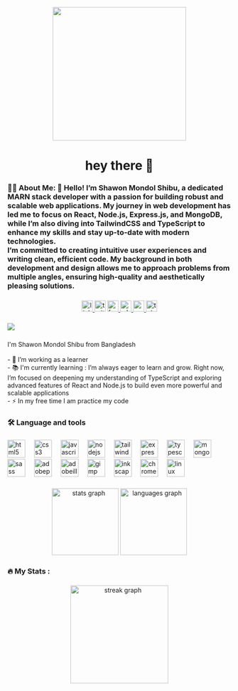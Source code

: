 <br clear="both">

<div align="center">
  <img height="300" src="https://scontent-ccu1-2.xx.fbcdn.net/v/t39.30808-6/308341968_1293539971449608_1236739306419487851_n.jpg?_nc_cat=102&ccb=1-7&_nc_sid=a5f93a&_nc_eui2=AeGkZedcq-UAiwQdRxMMS4n7Ztwa5gwhRXhm3BrmDCFFeA12Ii-Fk5W0AeHgf3ncXQdD-YSv0QS3uH4jygNWTsRv&_nc_ohc=srkIilGA8fMQ7kNvgHsShco&_nc_ht=scontent-ccu1-2.xx&_nc_gid=Axsd3cZfdgt2A1L8TRZQdYd&oh=00_AYANgCQYJWsgYvzQ0GzL0nwVX4dkXidnkwwEWHkMhyf8Wg&oe=66E0AF80"  />
</div>

###

<h1 align="center">hey there 👋</h1> 

###

<h3 align="left">👩‍💻  About Me: 👋 Hello! I’m Shawon Mondol Shibu, a dedicated MARN stack developer with a passion for building robust and scalable web applications. My journey in web development has led me to focus on React, Node.js, Express.js, and MongoDB, while I’m also diving into TailwindCSS and TypeScript to enhance my skills and stay up-to-date with modern technologies.<br>I’m committed to creating intuitive user experiences and writing clean, efficient code. My background in both development and design allows me to approach problems from multiple angles, ensuring high-quality and aesthetically pleasing solutions.</h3>

###

<div align="center">
  <a href="www.linkedin.com/in/shawon-mondol-142302294" target="_blank">
    <img src="https://img.shields.io/static/v1?message=LinkedIn&logo=linkedin&label=&color=0077B5&logoColor=white&labelColor=&style=for-the-badge" height="25" alt="linkedin logo"  />
  </a>
  <img src="https://img.shields.io/static/v1?message=Twitter&logo=twitter&label=&color=1DA1F2&logoColor=white&labelColor=&style=for-the-badge" height="25" alt="twitter logo"  />
  <a href="https://www.facebook.com/shawon.mondol.797" target="_blank">
    <img src="https://img.shields.io/static/v1?message=Facebook&logo=facebook&label=&color=1877F2&logoColor=white&labelColor=&style=for-the-badge" height="25" alt="facebook logo"  />
  </a>
  <a href="+8801812014377" target="_blank">
    <img src="https://img.shields.io/static/v1?message=Whatsapp&logo=whatsapp&label=&color=25D366&logoColor=white&labelColor=&style=for-the-badge" height="25" alt="whatsapp logo"  />
  </a>
  <a href="shawonmondol72@gmail.com" target="_blank">
    <img src="https://img.shields.io/static/v1?message=Gmail&logo=gmail&label=&color=D14836&logoColor=white&labelColor=&style=for-the-badge" height="25" alt="gmail logo"  />
  </a>
  <a href="+8801812014377" target="_blank">
    <img src="https://img.shields.io/static/v1?message=Telegram&logo=telegram&label=&color=2CA5E0&logoColor=white&labelColor=&style=for-the-badge" height="25" alt="telegram logo"  />
  </a>
</div>

###

<div align="left">
  <img src="https://visitor-badge.laobi.icu/badge?page_id=shibu72.shibu72&"  />
</div>

###

<p align="left">I'm Shawon Mondol Shibu from Bangladesh<br><br>- 🔭 I’m working as a learner<br>- 📚 I'm currently learning : I’m always eager to learn and grow. Right now, I’m focused on deepening my understanding of TypeScript and exploring advanced features of React and Node.js to build even more powerful and scalable applications<br>- ⚡ In my free time I am practice my code</p>

###

<h3 align="left">🛠 Language and tools</h3>

###

<div align="left">
  <img src="https://cdn.simpleicons.org/html5/E34F26" height="40" alt="html5 logo"  />
  <img width="12" />
  <img src="https://cdn.simpleicons.org/css3/1572B6" height="40" alt="css3 logo"  />
  <img width="12" />
  <img src="https://cdn.jsdelivr.net/gh/devicons/devicon/icons/javascript/javascript-original.svg" height="40" alt="javascript logo"  />
  <img width="12" />
  <img src="https://cdn.simpleicons.org/nodedotjs/339933" height="40" alt="nodejs logo"  />
  <img width="12" />
  <img src="https://cdn.simpleicons.org/tailwindcss/06B6D4" height="40" alt="tailwindcss logo"  />
  <img width="12" />
  <img src="https://cdn.simpleicons.org/express/000000" height="40" alt="express logo"  />
  <img width="12" />
  <img src="https://cdn.simpleicons.org/typescript/3178C6" height="40" alt="typescript logo"  />
  <img width="12" />
  <img src="https://cdn.simpleicons.org/mongodb/47A248" height="40" alt="mongodb logo"  />
  <img width="12" />
  <img src="https://cdn.jsdelivr.net/gh/devicons/devicon/icons/sass/sass-original.svg" height="40" alt="sass logo"  />
  <img width="12" />
  <img src="https://skillicons.dev/icons?i=ps" height="40" alt="adobephotoshop logo"  />
  <img width="12" />
  <img src="https://skillicons.dev/icons?i=ai" height="40" alt="adobeillustrator logo"  />
  <img width="12" />
  <img src="https://cdn.jsdelivr.net/gh/devicons/devicon/icons/gimp/gimp-original.svg" height="40" alt="gimp logo"  />
  <img width="12" />
  <img src="https://cdn.jsdelivr.net/gh/devicons/devicon/icons/inkscape/inkscape-original.svg" height="40" alt="inkscape logo"  />
  <img width="12" />
  <img src="https://cdn.jsdelivr.net/gh/devicons/devicon/icons/chrome/chrome-original.svg" height="40" alt="chrome logo"  />
  <img width="12" />
  <img src="https://cdn.jsdelivr.net/gh/devicons/devicon/icons/linux/linux-original.svg" height="40" alt="linux logo"  />
</div>

###

<div align="center">
  <img src="https://github-readme-stats.vercel.app/api?username=shibu72&hide_title=false&hide_rank=false&show_icons=true&include_all_commits=true&count_private=true&disable_animations=false&theme=dracula&locale=en&hide_border=false&order=1" height="150" alt="stats graph"  />
  <img src="https://github-readme-stats.vercel.app/api/top-langs?username=shibu72&locale=en&hide_title=false&layout=compact&card_width=320&langs_count=5&theme=dracula&hide_border=false&order=2" height="150" alt="languages graph"  />
</div>

###

<h3 align="left">🔥   My Stats :</h3>

###

<div align="center">
  <img src="https://streak-stats.demolab.com?user=shibu72&locale=en&mode=daily&theme=dark&hide_border=false&border_radius=5&order=3" height="220" alt="streak graph"  />
</div>

###
